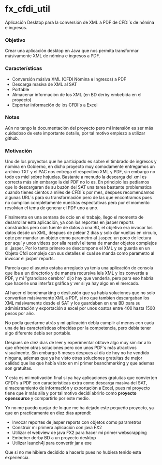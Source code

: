 # fx_cfdi_util
Aplicación Desktop para la conversión de XML a PDF de CFDI´s de nómina e ingresos.

<h3>Objetivo</h3>
<p>Crear una aplicación desktop en Java que nos permita transformar másivamente XML de nómina e ingresos a PDF. 

<h3>Características</h3>
<ul>
<li>Conversión másiva XML (CFDI Nómina e Ingresos)  a PDF</li>
<li>Descarga masiva de XML al SAT</li>
<li>Portable</li>
<li>Almacenar información de los XML (en BD derby embebida en el proyecto)</li>
<li>Exportar información de los CFDI´s a Excel</li>
</ul>

<h3>Notas</h3>
Aún no tengo la documentación del proyecto pero mi intensión es ser más cuidadoso de este importante detalle, por tal motivo empiezo a utilizar
github.

<h3>Motivación</h3>
<p>Uno de los proyectos que he participado es sobre el timbrado de ingresos y nómina en Gobierno, en dicho proyecto muy comodamente
entregamos un archivo TXT y el PAC nos entrega el respectivo XML y PDF, sin embargo no todo es miel sobre hojuelas. Bastante a  menudo
la descarga del xml es correcta más sin embargo la del PDF no lo es. En principio les pediamos que lo descargaran de su buzón del SAT
una tarea bastante problematica cuando tienes cientos a miles de CFDI´s por mes, despues recomendamos algunas URL´s para su transformación
pero de las que encontramos pues no cumplian completamente nuestras espectativas pero por el momento resolvian el tema de generar el PDF uno a uno.</p>

<p>Finalmente en una semana de ocio en el trabajo, llego el momento de desarrollar esta aplicación, ya con los reportes en jasper reports
construidos pero con fuente de datos a una BD, el objetivo era invocar los datos desde un XML, despues de pelear 2 días y solo dar vueltas
en círculo, opte por mandar un objeto como parametro al .jasper, un poco de lectura por aquí y unos videos por alla resolví el tema de
mandar objetos complejos al .jasper. Por lo tanto primero se descompone el XML y se guarda en un Objeto Cfdi complejo con sus detalles el cual
 se manda como parametro al invocar el jasper reports.</p>
<p>Parecía que el asunto estaba arreglado ya tenia una aplicación de consola que iba a un directorio y de manera recursiva leía XML y los convertía
a PDF, y mi "grandioso cerebro" dijo hay que venderla, pero para eso habría que hacerle una interfaz gráfica y ver si ya hay algo en el mercado.</p>
<p>Al hacer el benchmarking o desilusión que ya había soluciones que no solo convertían másivamente XML a PDF, si no que tambien descargaban los XML
másivamente desde el SAT y los guardaban en una BD para su administración y exportación a excel por unos costos entre 400 hasta 1500 pesos por año.</p>
<p>No podía quedarme atrás y mi aplicación debía cumplir al menos con cada una de las características ofrecidas por la competencia, pero debia tener algo 
diferente debia ser portable.</p>
<p>Despues de diez dias de leer y experimentar obtuve algo muy similar a lo que ofrecen otras soluciones pero con unos PDF´s más atractivos
visualmente. Sin embargo 5 meses despues al día de hoy no he vendido ninguna, ademas que ya he visto otras soluciones gratuitas de mejor calidad 
que las que había visto en mi primer beanchmarking y que ademas son gratuitas.</p>
<p>Y esta es mi motivación final si ya hay aplicaciones gratuitas que convierten CFDI´s a PDF con caracteristicas extra como descarga masiva del SAT, almacenamiento de información 
y exportación a Excel, pues mi proyecto tiene que ir más alla y por tal motivo decidí abrirlo como <b>proyecto opensource</b> y compartirlo por este medio.</p>
<p>Yo no me puedo quejar de lo que me ha dejado este pequeño proyecto, ya que en practicamente en diez días aprendí:</p>
<ul>
<li>Invocar reportes de jasper reports con objetos como parametros</li>
<li>Construir mi primera aplicación con java FX2</li>
<li>Utilizar el webview de java FX2 para hacer mi primer webscrapping</li>
<li>Embeber derby BD a un proyecto desktop</li>
<li>Utilizar launch4j para convertir jar a exe</li>
</ul>
<p>Que si no me hibiera decidido a hacerlo pues no hubiera tenido esta experiencia.</p>

